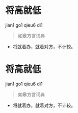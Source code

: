 # 将高就低
jian1 go1 qieu6 di1
> 如皋方言词典
- 将就着办，就着对方，不计较。

# 将高就低
jian1 go1 qieu6 di1
> 如皋方言词典
- 将就着办，就着对方，不计较。
